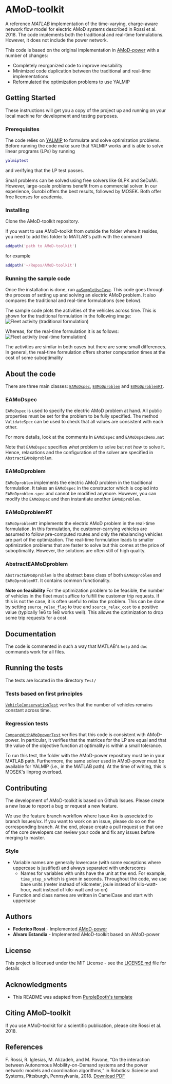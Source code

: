 # AMoD-toolkit

A reference *MATLAB* implementation of the time-varying, charge-aware network flow model for electric AMoD systems described in Rossi et al. 2018. The code implements both the traditional and real-time formulations. However, it does not include the power network.

This code is based on the original implementation in [AMoD-power](https://github.com/StanfordASL/AMoD-power) with a number of changes:

* Completely reorganized code to improve reusability
* Minimized code duplication between the traditional and real-time implementations
* Reformulated the optimization problems to use YALMIP


## Getting Started

These instructions will get you a copy of the project up and running on your local machine for development and testing purposes.

### Prerequisites

The code relies on [YALMIP](https://yalmip.github.io/) to formulate and solve optimization problems. Before running the code make sure that YALMIP works and is able to solve linear programs (LPs) by running
```Matlab
yalmiptest
```
and verifying that the LP test passes. 

Small problems can be solved using free solvers like GLPK and SeDuMi. However, large-scale problems benefit from a commercial solver. In our experience,  Gurobi offers the best results, followed by MOSEK. Both offer free licenses for academia.


### Installing

Clone the AMoD-toolkit repository. 

If you want to use AMoD-toolkit from outside the folder where it resides, you need to add this folder to MATLAB's path with the command

```Matlab
addpath('path to AMoD-toolkit')
```
for example
```Matlab
addpath('~/Repos/AMoD-toolkit')
```
### Running the sample code

Once the installation is done, run [`aaSampleUseCase`](aaSampleUseCase.m). This code goes through the process of setting up and solving an electric AMoD problem. It also compares the traditional and real-time formulations (see below).

The sample code plots the activities of the vehicles across time. This is shown for the traditional formulation in the following image: 
![Fleet activity (traditional formulation)](state_plot.svg)

Whereas, for the real-time formulation it is as follows:
![Fleet activity (real-time formulation)](state_plot_rt.svg)

The activities are similar in both cases but there are some small differences. In general, the real-time formulation offers shorter computation times at the cost of some suboptimality



## About the code
There are three main classes: [`EAMoDspec`](@EAMoDspec/EAMoDspec.m), [`EAMoDproblem`](@EAMoDproblem/EAMoDproblem.m) and [`EAMoDproblemRT`](@EAMoDproblemRT/EAMoDproblemRT.m).

###  EAMoDspec
`EAMoDspec` is used to specify the electric AMoD problem at hand. All public properties must be set for the problem to be fully specified. The method `ValidateSpec` can be used to check that all values are consistent with each other.

For more details, look at the comments in `EAMoDspec` and `EAMoDspecDemo.mat`

Note that `EAMoDspec` specifies *what* problem to solve but not *how* to solve it. Hence, relaxations and the configuration of the solver are specified in `AbstractEAMoDproblem`.

###  EAMoDproblem
`EAMoDproblem` implements the electric AMoD problem in the traditional formulation. It takes an `EAMoDspec` in the constructor which is copied into `EAMoDproblem.spec` and cannot be modified anymore. However, you can modify the `EAMoDspec` and then instantiate another `EAMoDproblem`.

###  EAMoDproblemRT
`EAMoDproblemRT` implements the electric AMoD problem in the real-time formulation. In this formulation, the customer-carrying vehicles are assumed to follow pre-computed routes and only the rebalancing vehicles are part of the optimization. The real-time formulation leads to smaller optimization problems that are faster to solve but this comes at the price of suboptimality. However, the solutions are often still of high quality.

###  AbstractEAMoDproblem
`AbstractEAMoDproblem` is the abstract base class of both `EAMoDproblem` and `EAMoDproblemRT`. It contains common functionality.

**Note on feasibility**
For the optimization problem to be feasible, the number of vehicles in the fleet must suffice to fulfill the customer trip requests. If this is not the case, it is often useful to relax the problem. This can be done by setting  `source_relax_flag` to true and `source_relax_cost` to a positive value (typically 1e6 to 1e8 works well). This allows the optimization to drop some trip requests for a cost. 


## Documentation
The code is commented in such a way that MATLAB's `help` and `doc` commands work for all files.

## Running the tests

The tests are located in the directory `Test/`

### Tests based on first principles
[`VehicleConservationTest`](Test/VehicleConservationTest.m) verifies that the number of vehicles remains constant across time.

### Regression tests
[`CompareWithAMoDpowerTest`](Test/CompareWithAMoDpowerTest.m) verifies that this code is consistent with AMoD-power. In particular, it verifies that the matrices for the LP are equal and that the value of the objective function at optimality is within a small tolerance.

To run this test, the folder with the AMoD-power repository must be in your MATLAB path. Furthermore, the same solver used in AMoD-power must be available for YALMIP (i.e., in the MATLAB path). At the time of writing, this is MOSEK's linprog overload.

## Contributing

The development of AMoD-toolkit is based on Github Issues. Please create a new Issue to report a bug or request a new feature.

We use the feature branch workflow where Issue #xx is associated to branch Issues/xx. If you want to work on an issue, please do so on the corresponding branch. At the end, please create a pull request so that one of the core developers can review your code and fix any issues before merging to master.

### Style
* Variable names are generally lowercase (with some exceptions where uppercase is justified) and always separated with underscores
	* Names for variables with units have the unit at the end. For example, `time_step_s` which is given in seconds. Throughout the code, we use base units (meter instead of kilometer, joule instead of kilo-watt-hour, watt instead of kilo-watt and so on)
* Function and class names are written in CamelCase and start with uppercase
 

## Authors

* **Federico Rossi** - Implemented [AMoD-power](https://github.com/StanfordASL/AMoD-power) 
* **Alvaro Estandia** - Implemented AMoD-toolkit based on AMoD-power

## License

This project is licensed under the MIT License - see the [LICENSE.md](LICENSE.md) file for details

## Acknowledgments

* This README was adapted from [PurpleBooth's template](https://gist.github.com/PurpleBooth/109311bb0361f32d87a2)

## Citing AMoD-toolkit
If you use AMoD-toolkit for a scientific publication, please cite Rossi et al. 2018.

## References
F. Rossi, R. Iglesias, M. Alizadeh, and M. Pavone, “On the interaction between Autonomous Mobility-on-Demand systems and the power network: models and coordination algorithms,” in Robotics: Science and Systems, Pittsburgh, Pennsylvania, 2018.   [Download PDF](https://asl.stanford.edu/wp-content/papercite-data/pdf/Rossi.Iglesias.Alizadeh.Pavone.RSS18.pdf)
